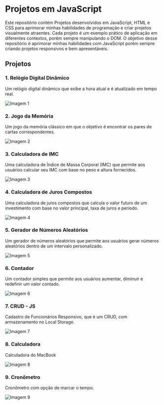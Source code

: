 # Projetos em JavaScript

Este repositório contém Projetos desenvolvidos em JavaScript, HTML e CSS para aprimorar minhas habilidades de programação e criar projetos visualmente atraentes. Cada projeto é um exemplo prático de aplicação em diferentes contextos, porém sempre manipulando o DOM. O objetivo desse repositório é aprimorar minhas habilidades com JavaScript porém sempre criando projetos responsivos e bem apresentáveis.

## Projetos

### 1. Relógio Digital Dinâmico

Um relógio digital dinâmico que exibe a hora atual e é atualizado em tempo real.

![Imagem 1](1-relogio-digital-dinamico/assets/img/img1.JPG)

### 2. Jogo da Memória

Um jogo da memória clássico em que o objetivo é encontrar os pares de cartas correspondentes.

![Imagem 2](2-jogo-da-memoria\img\img2.jpg)

### 3. Calculadora de IMC

Uma calculadora de Índice de Massa Corporal (IMC) que permite aos usuários calcular seu IMC com base no peso e altura fornecidos.

![Imagem 3](3-calculadora-imc\assets\img\img3.jpg)

### 4. Calculadora de Juros Compostos

Uma calculadora de juros compostos que calcula o valor futuro de um investimento com base no valor principal, taxa de juros e período.

![Imagem 4](4-calculadora-juros-compostos\assets\img\img4.jpg)

### 5. Gerador de Números Aleatórios

Um gerador de números aleatórios que permite aos usuários gerar números aleatórios dentro de um intervalo personalizado.

![Imagem 5](5-gerar-numeros-aleatorios\assets\img\img5.jpg)

### 6. Contador

Um contador simples que permite aos usuários aumentar, diminuir e redefinir um valor contado.

![Imagem 6](6-contador\assets\img\img6.jpg)

### 7. CRUD - JS

Cadastro de Funcionários Responsivo, que é um CRUD, com armazenamento no Local Storage.

![Imagem 7](7-CRUD-JS\assets\img\img7.jpg)

### 8. Calculadora

Calculadora do MacBook

![Imagem 8](8-calculadora\assets\img\img8.jpg)

### 9. Cronômetro

Cronômetro com opção de marcar o tempo.

![Imagem 9](9-cronometro\assets\img\img9.jpg)